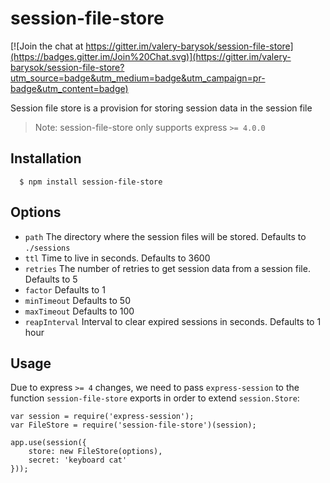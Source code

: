 session-file-store
==================

[![Join the chat at https://gitter.im/valery-barysok/session-file-store](https://badges.gitter.im/Join%20Chat.svg)](https://gitter.im/valery-barysok/session-file-store?utm_source=badge&utm_medium=badge&utm_campaign=pr-badge&utm_content=badge)

Session file store is a provision for storing session data in the session file

> Note: session-file-store only supports express `>= 4.0.0`

## Installation

      $ npm install session-file-store

## Options

  - `path`       The directory where the session files will be stored. Defaults to `./sessions`
  - `ttl`        Time to live in seconds. Defaults to 3600
  - `retries`    The number of retries to get session data from a session file. Defaults to 5
  - `factor`     Defaults to 1
  - `minTimeout` Defaults to 50
  - `maxTimeout` Defaults to 100
  - `reapInterval` Interval to clear expired sessions in seconds. Defaults to 1 hour

## Usage

Due to express `>= 4` changes, we need to pass `express-session` to the function `session-file-store` exports in order to extend `session.Store`:

    var session = require('express-session');
    var FileStore = require('session-file-store')(session);

    app.use(session({
        store: new FileStore(options),
        secret: 'keyboard cat'
    }));
